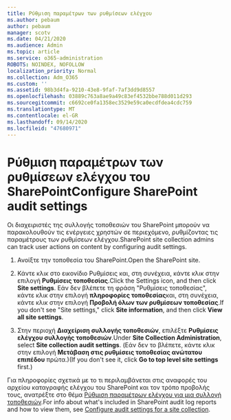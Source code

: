 ```yaml
---
title: Ρύθμιση παραμέτρων των ρυθμίσεων ελέγχου
ms.author: pebaum
author: pebaum
manager: scotv
ms.date: 04/21/2020
ms.audience: Admin
ms.topic: article
ms.service: o365-administration
ROBOTS: NOINDEX, NOFOLLOW
localization_priority: Normal
ms.collection: Adm_O365
ms.custom: ''
ms.assetid: 98b3d4fa-9210-43e8-9faf-7af3dd9d8557
ms.openlocfilehash: 03889c763a8ae9a49c83ef4532bbe788d011d293
ms.sourcegitcommit: c6692ce0fa1358ec3529e59ca0ecdfdea4cdc759
ms.translationtype: MT
ms.contentlocale: el-GR
ms.lasthandoff: 09/14/2020
ms.locfileid: "47680971"
---
```

# <a name="configure-sharepoint-audit-settings"></a><span data-ttu-id="5e7fc-102">Ρύθμιση παραμέτρων των ρυθμίσεων ελέγχου του SharePoint</span><span class="sxs-lookup"><span data-stu-id="5e7fc-102">Configure SharePoint audit settings</span></span>

<span data-ttu-id="5e7fc-103">Οι διαχειριστές της συλλογής τοποθεσιών του SharePoint μπορούν να παρακολουθούν τις ενέργειες χρηστών σε περιεχόμενο, ρυθμίζοντας τις παραμέτρους των ρυθμίσεων ελέγχου.</span><span class="sxs-lookup"><span data-stu-id="5e7fc-103">SharePoint site collection admins can track user actions on content by configuring audit settings.</span></span>
  
1. <span data-ttu-id="5e7fc-104">Ανοίξτε την τοποθεσία του SharePoint.</span><span class="sxs-lookup"><span data-stu-id="5e7fc-104">Open the SharePoint site.</span></span>
    
2. <span data-ttu-id="5e7fc-105">Κάντε κλικ στο εικονίδιο Ρυθμίσεις και, στη συνέχεια, κάντε κλικ στην επιλογή **Ρυθμίσεις τοποθεσίας**.</span><span class="sxs-lookup"><span data-stu-id="5e7fc-105">Click the Settings icon, and then click **Site settings**.</span></span> <span data-ttu-id="5e7fc-106">Εάν δεν βλέπετε τη φράση "Ρυθμίσεις τοποθεσίας", κάντε κλικ στην επιλογή **πληροφορίες τοποθεσίας**και, στη συνέχεια, κάντε κλικ στην επιλογή **Προβολή όλων των ρυθμίσεων τοποθεσίας**.</span><span class="sxs-lookup"><span data-stu-id="5e7fc-106">If you don't see "Site settings," click **Site information**, and then click **View all site settings**.</span></span>
    
3. <span data-ttu-id="5e7fc-107">Στην περιοχή **Διαχείριση συλλογής τοποθεσιών**, επιλέξτε **Ρυθμίσεις ελέγχου συλλογής τοποθεσιών**.</span><span class="sxs-lookup"><span data-stu-id="5e7fc-107">Under **Site Collection Administration**, select **Site collection audit settings**.</span></span> <span data-ttu-id="5e7fc-108">(Εάν δεν το βλέπετε, κάντε κλικ στην επιλογή **Μετάβαση στις ρυθμίσεις τοποθεσίας ανώτατου επιπέδου** πρώτα.)</span><span class="sxs-lookup"><span data-stu-id="5e7fc-108">(If you don't see it, click **Go to top level site settings** first.)</span></span> 
    
<span data-ttu-id="5e7fc-109">Για πληροφορίες σχετικά με το τι περιλαμβάνεται στις αναφορές του αρχείου καταγραφής ελέγχου του SharePoint και τον τρόπο προβολής τους, ανατρέξτε στο θέμα [Ρύθμιση παραμέτρων ελέγχου για μια συλλογή τοποθεσιών](https://go.microsoft.com/fwlink/?linkid=404050).</span><span class="sxs-lookup"><span data-stu-id="5e7fc-109">For info about what's included in SharePoint audit log reports and how to view them, see [Configure audit settings for a site collection](https://go.microsoft.com/fwlink/?linkid=404050).</span></span>
  

